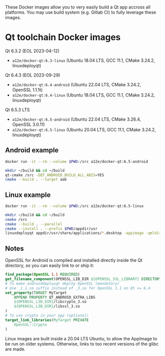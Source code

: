 These Docker images allow you to very easily build a Qt app accross all platforms. You may use build system (e.g. Gitlab CI) to fully leverage these images.

Qt toolchain Docker images
==========================

Qt 6.3.2 (EOL 2023-04-12)
* `a12e/docker-qt:6.3-linux` (Ubuntu 18.04 LTS, GCC 11.1, CMake 3.24.2, linuxdeployqt)

Qt 6.4.3 (EOL 2023-09-29)
* `a12e/docker-qt:6.4-android` (Ubuntu 22.04 LTS, CMake 3.24.2, OpenSSL 1.1.1t)
* `a12e/docker-qt:6.4-linux` (Ubuntu 18.04 LTS, GCC 11.1, CMake 3.24.2, linuxdeployqt)

Qt 6.5.3 LTS
* `a12e/docker-qt:6.5-android` (Ubuntu 22.04 LTS, CMake 3.26.4, OpenSSL 3.0.11)
* `a12e/docker-qt:6.5-linux` (Ubuntu 20.04 LTS, GCC 11.1, CMake 3.24.2, linuxdeployqt)

Android example
---------------

```sh
docker run -it --rm --volume $PWD:/src a12e/docker-qt:6.5-android
```

```sh
mkdir ~/build && cd ~/build
qt-cmake /src -DQT_ANDROID_BUILD_ALL_ABIS=YES
cmake --build . --target aab
```

Linux example
-------------

```sh
docker run -it --rm --volume $PWD:/src a12e/docker-qt:6.5-linux
```

```sh
mkdir ~/build && cd ~/build
cmake /src
cmake --build . --parallel
cmake --install . --prefix $PWD/appdir/usr
linuxdeployqt appdir/usr/share/applications/*.desktop -appimage -qmldir=/src/resources/ -extra-plugins=platforms
```

Notes
-----

OpenSSL for Android is compiled and installed directly inside the Qt directory, so you can easily link to or ship it:
```cmake
find_package(OpenSSL 1.1 REQUIRED)
get_filename_component(OPENSSL_LIB_DIR ${OPENSSL_SSL_LIBRARY} DIRECTORY)
# To make androiddeployqt deploy OpenSSL (mandatory)
# Use _1_1.so suffix instead of _3.so for OpenSSL 1.1 on Qt <= 6.4
set_property(TARGET MyTarget
    APPEND PROPERTY QT_ANDROID_EXTRA_LIBS
    ${OPENSSL_LIB_DIR}/libcrypto_3.so
    ${OPENSSL_LIB_DIR}/libssl_3.so
)
# To use crypto in your app (optional)
target_link_libraries(MyTarget PRIVATE
    OpenSSL::Crypto
)
```

Linux images are built inside a 20.04 LTS Ubuntu, to allow the AppImage to be run on older systems. Otherwise, links to too recent versions of the glibc are made.
